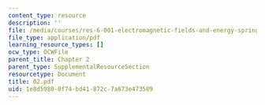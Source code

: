 ```yaml
---
content_type: resource
description: ''
file: /media/courses/res-6-001-electromagnetic-fields-and-energy-spring-2008/1e8d59800f74bd41872c7a673e473509_02.pdf
file_type: application/pdf
learning_resource_types: []
ocw_type: OCWFile
parent_title: Chapter 2
parent_type: SupplementalResourceSection
resourcetype: Document
title: 02.pdf
uid: 1e8d5980-0f74-bd41-872c-7a673e473509
---
```

